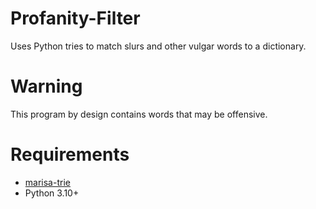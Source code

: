 # Profanity-Filter
Uses Python tries to match slurs and other vulgar words to a dictionary.
# Warning
This program by design contains words that may be offensive.
# Requirements
- [marisa-trie](https://github.com/pytries/marisa-trie)
- Python 3.10+